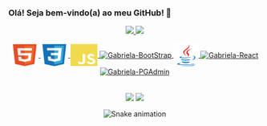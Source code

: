 ### Olá! Seja bem-vindo(a) ao meu GitHub! 🔭

<div align="center">
    <a href="https://github.com/GabrielaSenna">
  <img height="165em" src="https://github-readme-stats.vercel.app/api?username=GabrielaSenna&show_icons=true&theme=tokyonight&include_all_commits=true&count_private=true"/>
  <img height="165em" src="https://github-readme-stats.vercel.app/api/top-langs/?username=GabrielaSenna&layout=compact&langs_count=7&theme=tokyonight"/>
</div>
 
<div style="display: inline_block" align="center"><br>
  <img align="center" alt="Gabriela-HTML" height="45" width="55" src="https://raw.githubusercontent.com/devicons/devicon/master/icons/html5/html5-original.svg">
  <img align="center" alt="Gabriela-CSS" height="45" width="55" src="https://raw.githubusercontent.com/devicons/devicon/master/icons/css3/css3-original.svg">
  <img align="center" alt="Gabriela-Js" height="45" width="55" src="https://raw.githubusercontent.com/devicons/devicon/master/icons/javascript/javascript-plain.svg">
  <img align="center" alt="Gabriela-BootStrap" height="50" width="55" src="https://cdn.jsdelivr.net/gh/devicons/devicon/icons/bootstrap/bootstrap-original.svg">
  <img align="center" alt="Gabriela-JAVA" height="45" width="50" src="https://raw.githubusercontent.com/devicons/devicon/master/icons/java/java-original.svg">
  <img align="center" alt="Gabriela-React" height="45" width="50" src="https://cdn.jsdelivr.net/gh/devicons/devicon/icons/react/react-original-wordmark.svg">
  <img align="center" alt="Gabriela-PGAdmin" height="45" width="50" src="https://cdn.jsdelivr.net/gh/devicons/devicon/icons/postgresql/postgresql-plain.svg">
       
</div>
<br>
<br>
<div align="center">
  <a href = "mailto:gabrielams2005@gmail.com"><img src="https://img.shields.io/badge/-Gmail-%23333?style=for-the-badge&logo=gmail&logoColor=white" target="_blank"></a>
  <a href="https://www.linkedin.com/in/gabriela-moreira-senna/" target="_blank"><img src="https://img.shields.io/badge/-LinkedIn-%230077B5?style=for-the-badge&logo=linkedin&logoColor=white" target="_blank"></a>

  ![Snake animation](https://github.com/GabrielaSenna/GabrielaSenna/blob/output/github-contribution-grid-snake.svg)
</div>

 


